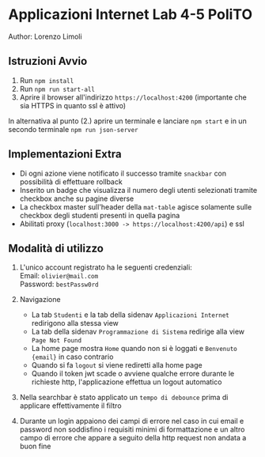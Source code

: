 # Applicazioni Internet Lab 4-5 PoliTO
Author: Lorenzo Limoli

## Istruzioni Avvio

1. Run `npm install`
2. Run `npm run start-all`
3. Aprire il browser all'indirizzo `https://localhost:4200` (importante che sia HTTPS in quanto ssl è attivo)

In alternativa al punto (2.) aprire un terminale e lanciare `npm start` 
e in un secondo terminale `npm run json-server`

## Implementazioni Extra

- Di ogni azione viene notificato il successo tramite `snackbar` con possibilità di effettuare rollback
- Inserito un badge che visualizza il numero degli utenti selezionati tramite checkbox anche su pagine diverse
- La checkbox master sull'header della `mat-table` agisce solamente sulle checkbox degli studenti presenti in quella pagina
- Abilitati proxy (`localhost:3000 -> https://localhost:4200/api`) e ssl

## Modalità di utilizzo

1. L'unico account registrato ha le seguenti credenziali:<br>
    Email: `olivier@mail.com`<br>
    Password: `bestPassw0rd`

2. Navigazione
    - La tab `Studenti` e la tab della sidenav `Applicazioni Internet` redirigono alla stessa view
    - La tab della sidenav `Programmazione di Sistema` redirige alla view `Page Not Found`
    - La home page mostra `Home` quando non si è loggati e `Benvenuto {email}` in caso contrario
    - Quando si fa `logout` si viene rediretti alla home page
    - Quando il token jwt scade o avviene qualche errore durante le richieste http, 
    l'applicazione effettua un logout automatico

3. Nella searchbar è stato applicato un `tempo di debounce` prima di applicare effettivamente il filtro

4. Durante un login appaiono dei campi di errore nel caso in cui email e password non soddisfino
i requisiti minimi di formattazione e un altro campo di errore che appare a seguito della http
request non andata a buon fine





